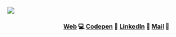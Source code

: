 <a href='https://www.linkpicture.com/view.php?img=LPic6006150b16062116143024'><img src='https://www.linkpicture.com/q/ALICIA-NUÑEZ.png' type='image'></a>

<h4 align="center">
<a href="https://www.alicianunez.net" target="_blank">Web</a> 💻
<a href="https://codepen.io/alicianunez" target="_blank"> Codepen</a> 🎨
<a href="https://www.linkedin.com/in/alicianunezisaac/" target="_blank">LinkedIn</a> 💼
<a href="mailto:info@alicianunez.net" target="_blank">Mail</a> 📨
</h4>
<!--
**alicianunex/alicianunex** is a ✨ _special_ ✨ repository because its `README.md` (this file) appears on your GitHub profile.
